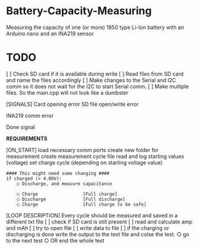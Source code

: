 # Battery-Capacity-Measuring
Measuring the capacity of one (or more) 1850 type Li-Ion battery with an Arduino nano and an INA219 sensor

# TODO
[ ] Check SD card if it is available during write
[ ] Read files from SD card and name the files accordingly
[ ] Make changes to the Serial and I2C comm so it does not wait for the I2C to start Serial comm.
[ ] Make multiple files. So the main.cpp will not look like a dumbster

[SIGNALS]
Card opening error
SD file open/write error
  
INA219 comm error

Done signal

****REQUIREMENTS****

[ON_START]
    load necessary comm ports
    create new folder for measurement
    create measurement cycle file
    read and log starting values (voltage)
    set charge cycle (depending on starting voltage value)

    #### This might need some changing ####
    if charged (> 4.00V):
        ○ Discharge, and measure capacitance

        ○ Charge                 [Full charge]
        ○ Discharge              [Full discharge]
        ○ Charge                 [Full charge to be safe]

[LOOP DESCRIPTION]
    Every cycle should be measured and saved in a different txt file
    [ ] check if SD card is still present
    [ ] read and calculate amp and mAh
    [ ] try to open file
    [ ] write data to file
    [ ] if the charging or discharging is done write the output to the test file and colse the test.
        ○ go to the next test
        ○ OR end the whole test